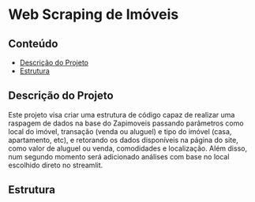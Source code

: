 # Web Scraping de Imóveis


## Conteúdo

- [Descrição do Projeto](#descrição-do-projeto)
- [Estrutura](#estrutura)

## Descrição do Projeto

Este projeto visa criar uma estrutura de código capaz de realizar uma raspagem de dados na base do Zapimoveis passando parâmetros como local do imóvel, transação (venda ou aluguel) e tipo do imóvel (casa, apartamento, etc), e retorando os dados disponíveis na página do site, como valor de aluguel ou venda, comodidades e localização. 
Além disso, num segundo momento será adicionado análises com base no local escolhido direto no streamlit.

## Estrutura
